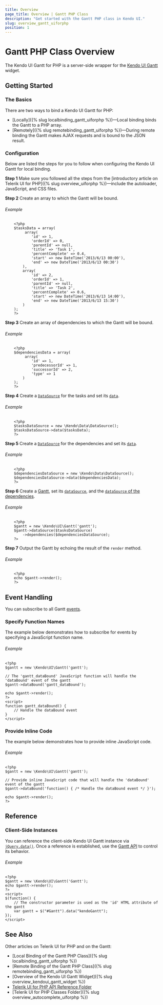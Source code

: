 ```yaml
---
title: Overview
page_title: Overview | Gantt PHP Class
description: "Get started with the Gantt PHP class in Kendo UI."
slug: overview_gantt_uiforphp
position: 1
---
```


# Gantt PHP Class Overview

The Kendo UI Gantt for PHP is a server-side wrapper for the [Kendo UI Gantt](/api/javascript/ui/gantt) widget.

## Getting Started

### The Basics

There are two ways to bind a Kendo UI Gantt for PHP:

* [Locally]({% slug localbinding_gantt_uiforphp %})&mdash;Local binding binds the Gantt to a PHP array.
* [Remotely]({% slug remotebinding_gantt_uiforphp %})&mdash;During remote binding the Gantt makes AJAX requests and is bound to the JSON result.

### Configuration

Below are listed the steps for you to follow when configuring the Kendo UI Gantt for local binding.

**Step 1** Make sure you followed all the steps from the [introductory article on Telerik UI for PHP]({% slug overview_uiforphp %})&mdash;include the autoloader, JavaScript, and CSS files.

**Step 2** Create an array to which the Gantt will be bound.

###### Example

        <?php
        $tasksData = array(
             array(
                'id' => 1,
                'orderId' => 0,
                'parentId' => null,
                'title' => 'Task 1',
                'percentComplete' => 0.4,
                'start' => new DateTime('2013/6/13 00:00'),
                'end' => new DateTime('2013/6/13 00:30')
            ),
            array(
                'id' => 2,
                'orderId' => 1,
                'parentId' => null,
                'title' => 'Task 2',
                'percentComplete' => 0.6,
                'start' => new DateTime('2013/6/13 14:00'),
                'end' => new DateTime('2013/6/13 15:30')
            )
        );
        ?>

**Step 3** Create an array of dependencies to which the Gantt will be bound.

###### Example

        <?php
        $dependenciesData = array(
             array(
                'id' => 1,
                'predecessorId' => 1,
                'successorId' => 2,
                'type' => 1
            )
        );
        ?>

**Step 4** Create a [`DataSource`](/api/php/Kendo/Data/DataSource) for the tasks and set its [`data`](/api/php/Kendo/Data/DataSource#data).

###### Example

        <?php
        $tasksDataSource = new \Kendo\Data\DataSource();
        $tasksDataSource->data($tasksData);
        ?>

**Step 5** Create a [`DataSource`](/api/php/Kendo/Data/DataSource) for the dependencies and set its [`data`](/api/php/Kendo/Data/DataSource#data).

###### Example

        <?php
        $dependenciesDataSource = new \Kendo\Data\DataSource();
        $dependenciesDataSource->data($dependenciesData);
        ?>

**Step 6** Create a [Gantt](/api/php/Kendo/UI/Gantt), set its [`dataSource`](/api/php/Kendo/UI/Gantt#datasource), and the [`dataSource` of the dependencies](/api/php/Kendo/UI/Gantt#dependencies).

###### Example

        <?php
        $gantt = new \Kendo\UI\Gantt('gantt');
        $gantt->dataSource($tasksDataSource)
            ->dependencies($dependenciesDataSource);
        ?>

**Step 7** Output the Gantt by echoing the result of the `render` method.

###### Example

        <?php
        echo $gantt->render();
        ?>

## Event Handling

You can subscribe to all Gantt [events](/api/javascript/ui/gantt#events).

### Specify Function Names

The example below demonstrates how to subscribe for events by specifying a JavaScript function name.

###### Example

    <?php
    $gantt = new \Kendo\UI\Gantt('gantt');

    // The 'gantt_dataBound' JavaScript function will handle the 'dataBound' event of the gantt
    $gantt->dataBound('gantt_dataBound');

    echo $gantt->render();
    ?>
    <script>
    function gantt_dataBound() {
        // Handle the dataBound event
    }
    </script>

### Provide Inline Code

The example below demonstrates how to provide inline JavaScript code.

###### Example

    <?php
    $gantt = new \Kendo\UI\Gantt('gantt');

    // Provide inline JavaScript code that will handle the 'dataBound' event of the gantt
    $gantt->dataBound('function() { /* Handle the dataBound event */ }');

    echo $gantt->render();
    ?>

<!--*-->
## Reference

### Client-Side Instances

You can reference the client-side Kendo UI Gantt instance via [`jQuery.data()`](http://api.jquery.com/jQuery.data/). Once a reference is established, use the [Gantt API](/api/javascript/ui/gantt#methods) to control its behavior.

###### Example

    <?php
    $gantt = new \Kendo\UI\Gantt('Gantt');
    echo $gantt->render();
    ?>
    <script>
    $(function() {
        // The constructor parameter is used as the 'id' HTML attribute of the gantt
        var gantt = $("#Gantt").data("kendoGantt");
    });
    </script>

## See Also

Other articles on Telerik UI for PHP and on the Gantt:

* [Local Binding of the Gantt PHP Class]({% slug localbinding_gantt_uiforphp %})
* [Remote Binding of the Gantt PHP Class]({% slug remotebinding_gantt_uiforphp %})
* [Overview of the Kendo UI Gantt Widget]({% slug overview_kendoui_gantt_widget %})
* [Telerik UI for PHP API Reference Folder](/api/php/Kendo/UI/AutoComplete)
* [Telerik UI for PHP Classes Folder]({% slug overview_autocomplete_uiforphp %})
